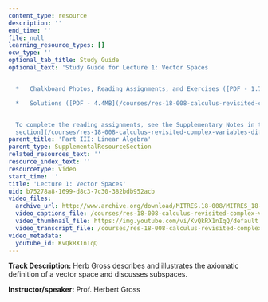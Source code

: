 ```yaml
---
content_type: resource
description: ''
end_time: ''
file: null
learning_resource_types: []
ocw_type: ''
optional_tab_title: Study Guide
optional_text: 'Study Guide for Lecture 1: Vector Spaces


  *   Chalkboard Photos, Reading Assignments, and Exercises ([PDF - 1.7MB](/courses/res-18-008-calculus-revisited-complex-variables-differential-equations-and-linear-algebra-fall-2011/resources/mitres_18_008_partiii_lec01))

  *   Solutions ([PDF - 4.4MB](/courses/res-18-008-calculus-revisited-complex-variables-differential-equations-and-linear-algebra-fall-2011/resources/mitres_18_008_partiii_sol01))


  To complete the reading assignments, see the Supplementary Notes in the [Study Materials
  section](/courses/res-18-008-calculus-revisited-complex-variables-differential-equations-and-linear-algebra-fall-2011/pages/study-materials).'
parent_title: 'Part III: Linear Algebra'
parent_type: SupplementalResourceSection
related_resources_text: ''
resource_index_text: ''
resourcetype: Video
start_time: ''
title: 'Lecture 1: Vector Spaces'
uid: b75278a8-1699-d8c3-7c30-382bdb952acb
video_files:
  archive_url: http://www.archive.org/download/MITRES.18-008/MITRES_18-008_Part3_lec1_300k.mp4
  video_captions_file: /courses/res-18-008-calculus-revisited-complex-variables-differential-equations-and-linear-algebra-fall-2011/06c9fd8adad15a98a3ac51b2f60c61a3_KvQkRX1nIqQ.vtt
  video_thumbnail_file: https://img.youtube.com/vi/KvQkRX1nIqQ/default.jpg
  video_transcript_file: /courses/res-18-008-calculus-revisited-complex-variables-differential-equations-and-linear-algebra-fall-2011/cabbd43bab95ad7da7c49019d89673ea_KvQkRX1nIqQ.pdf
video_metadata:
  youtube_id: KvQkRX1nIqQ
---
```


**Track Description:** Herb Gross describes and illustrates the axiomatic definition of a vector space and discusses subspaces.

**Instructor/speaker:** Prof. Herbert Gross

